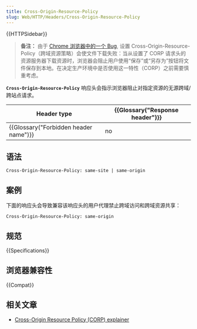 ```yaml
---
title: Cross-Origin-Resource-Policy
slug: Web/HTTP/Headers/Cross-Origin-Resource-Policy
---
```


{{HTTPSidebar}}

> **备注：** 由于 [Chrome 浏览器中的一个 Bug](https://bugs.chromium.org/p/chromium/issues/detail?id=952834), 设置 Cross-Origin-Resource-Policy（跨域资源策略）会使文件下载失败：当从设置了 CORP 请求头的资源服务器下载资源时，浏览器会阻止用户使用“保存”或“另存为”按钮将文件保存到本地。在决定生产环境中是否使用这一特性（CORP）之前需要慎重考虑。

**`Cross-Origin-Resource-Policy`** 响应头会指示浏览器阻止对指定资源的无源跨域/跨站点请求。

| Header type                           | {{Glossary("Response header")}} |
| ------------------------------------- | ------------------------------- |
| {{Glossary("Forbidden header name")}} | no                              |

## 语法

```plain
Cross-Origin-Resource-Policy: same-site | same-origin
```

## 案例

下面的响应头会导致兼容该响应头的用户代理禁止跨域访问和跨域资源共享：

```plain
Cross-Origin-Resource-Policy: same-origin
```

## 规范

{{Specifications}}

## 浏览器兼容性

{{Compat}}

## 相关文章

- [Cross-Origin Resource Policy (CORP) explainer](</zh-CN/docs/Web/HTTP/Cross-Origin_Resource_Policy_(CORP)>)
